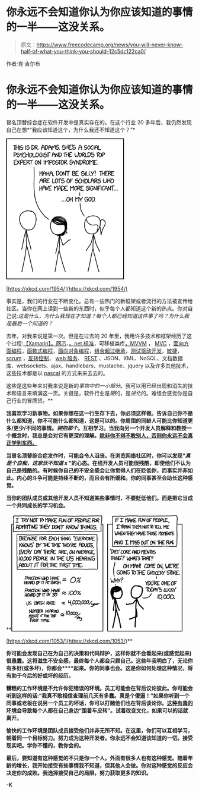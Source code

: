 # 你永远不会知道你认为你应该知道的事情的一半——这没关系。

> 原文：<https://www.freecodecamp.org/news/you-will-never-know-half-of-what-you-think-you-should-12c5dc122ca0/>

作者:肯·吉尔布

# 你永远不会知道你认为你应该知道的事情的一半——这没关系。

冒名顶替综合症在软件开发中是真实存在的。在这个行业 20 多年后，我仍然发现自己在想*“我应该知道这个，为什么我还不知道这个？”*

![8BRficMC8A1Qoh-dPq95UfmEemydBAYVnxiW](img/3964e57b4f8bd468855cb9e54e939f5b.png)

[https://xkcd.com/1954/](https://xkcd.com/1954/)

事实是，我们的行业在不断变化。总有一些热门的新框架或者流行的方法被宣传给社区。当你在网上读到一些新的东西时，似乎每个人都知道这个新的热点。你对自己说:*这是什么，为什么我现在才知道？每个人都已经知道这件事了吗？为什么我是最后一个知道的？*

去年，对我来说是第一次。但是在过去的 20 年里，我用许多技术和框架经历了这个过程:[【Xamarin】](https://en.wikipedia.org/wiki/Xamarin)[。网芯](https://en.wikipedia.org/wiki/.NET_Core)、[。net 标准](https://github.com/dotnet/standard)，可移植类库[，MVVM](https://en.wikipedia.org/wiki/Model%E2%80%93view%E2%80%93viewmodel) ， [MVC](https://www.tutorialspoint.com/mvc_framework/mvc_framework_introduction.htm) ，[面向方面编程](https://flowframework.readthedocs.io/en/stable/TheDefinitiveGuide/PartIII/AspectOrientedProgramming.html)，[函数式编程](https://en.wikipedia.org/wiki/Functional_programming)，[面向对象编程](https://en.wikipedia.org/wiki/Object-oriented_programming)，[组合超过继承](https://en.wikipedia.org/wiki/Composition_over_inheritance)，[测试驱动开发](https://en.wikipedia.org/wiki/Test-driven_development)，[敏捷](https://en.wikipedia.org/wiki/Agile_software_development)， [scrum](https://en.wikipedia.org/wiki/Scrum_%28software_development%29) ，[反转控制](https://en.wikipedia.org/wiki/Inversion_of_control)， [](https://www.docker.com/resources/what-container) [web 服务](https://en.wikipedia.org/wiki/Web_service)、 [REST](https://en.wikipedia.org/wiki/Representational_state_transfer) 、JSON、XML、NoSQL、文档数据库、websockets、ajax、handlebars、mustache、jquery 以及许多其他技术，这些技术都是以 [pascal](https://en.wikipedia.org/wiki/Pascal_%28programming_language%29) 的方式来来去去的。

这些是这些年来对我来说是新的*事物中的一小部分*。我可以用已经出现和消失的技术和语言来填满这一页。关键是，软件行业是*硬*的，是*进化*的。难怪会感觉你是自己行业的冒牌货。**

**我喜欢学习新事物。如果你想在这一行生存下去，你必须这样做。告诉自己你不是什么都知道，你不可能什么都知道，这是可以的。你周围的同龄人可能比你知道更多/更少/不同的事情。*拥抱那个*。互相学习。当我向另一个开发人员解释和教授一个概念时，我总是会对它有更深的理解。[除非你不得不教别人，否则你永远不会真正学到东西。](https://dzone.com/articles/you-never-really-learn)**

**当冒名顶替综合症发作时，可能会令人沮丧。在浏览网络社区时，你可以发现“*真是个白痴，这家伙不知道 x* ”的心态。在线开发人员可能很残酷，即使他们不认为自己是残酷的。有时候你自己的不安全感会让你觉得人们在贬低你，而事实并非如此。内心的斗争可能是持续不断的，而且会有所缓和。你的同事甚至会助长这种感觉。**

**当你的团队成员或其他开发人员不知道某些事情时，不要贬低他们。而是把它当成一个共同成长的学习机会。**

**![0iOh2zHP7yPlFQAbqJn6PhSpajB5VFde82TS](img/73f359add22eac94aaacfac4389e28dc.png)

[https://xkcd.com/1053/](https://xkcd.com/1053/)** 

**你可能会发现自己在为自己的决策和代码辩护，这样你就不会看起来(或感觉起来)很愚蠢。这将滋生不安全感，最终每个人都会只顾自己。这些年我明白了，无论你有多好(或多坏)，你都会****起来。你的同事也会。这是你如何处理这种情况，将有助于今后的好或坏的经历。**

**糟糕的工作环境是不允许你犯错误的环境。员工可能会在背后议论彼此。你可能会听到这样的话:“我真不敢相信查理前几天有多蠢。真是个傻逼！”如果你听到一个同事或老板在说另一个员工的坏话，你可以打赌他们也在背后谈论你。[这种有毒的环境](https://medium.com/@jgefroh/toxic-developers-considered-harmful-f7ea1494d4c0)会导致每个人都在自己身边“围着车皮转”。试着改变文化，如果可以的话就离开。**

**愉快的工作环境是团队成员接受他们并非无所不知。在这里，你们可以互相学习，朝着同一个目标努力。努力成为这种开发者。你永远不会知道该知道的一切。接受现实吧。学你不懂的，教你会的。**

**最后，要知道有这种感觉的不只是你一个人。外面有很多人也有这种感觉。随着年龄的增长，我开始接受有些事情我不知道，但其他人会做。你对这种感觉的反应会决定你的成败。我选择接受自己的局限，努力获取更多的知识。**

**-K**